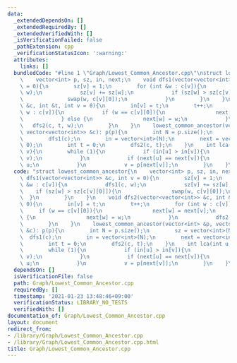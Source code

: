 ```yaml
---
data:
  _extendedDependsOn: []
  _extendedRequiredBy: []
  _extendedVerifiedWith: []
  _isVerificationFailed: false
  _pathExtension: cpp
  _verificationStatusIcon: ':warning:'
  attributes:
    links: []
  bundledCode: "#line 1 \"Graph/Lowest_Common_Ancestor.cpp\"\nstruct lowest_common_ancestor{\n\
    \    vector<int> p, sz, in, next;\n    void dfs1(vector<vector<int>> &c, int v\
    \ = 0){\n        sz[v] = 1;\n        for (int &w : c[v]){\n            dfs1(c,\
    \ w);\n            sz[v] += sz[w];\n            if (sz[w] > sz[c[v][0]]){\n  \
    \              swap(w, c[v][0]);\n            }\n        }\n    }\n    void dfs2(vector<vector<int>>\
    \ &c, int &t, int v = 0){\n        in[v] = t;\n        t++;\n        for (int\
    \ w : c[v]){\n            if (w == c[v][0]){\n                next[w] = next[v];\n\
    \            } else {\n                next[w] = w;\n            }\n         \
    \   dfs2(c, t, w);\n        }\n    }\n    lowest_common_ancestor(vector<int> &p,\
    \ vector<vector<int>> &c): p(p){\n        int N = p.size();\n        sz = vector<int>(N);\n\
    \        dfs1(c);\n        in = vector<int>(N);\n        next = vector<int>(N,\
    \ 0);\n        int t = 0;\n        dfs2(c, t);\n    }\n    int lca(int u, int\
    \ v){\n        while (1){\n            if (in[u] > in[v]){\n                swap(u,\
    \ v);\n            }\n            if (next[u] == next[v]){\n                return\
    \ u;\n            }\n            v = p[next[v]];\n        }\n    }\n};\n"
  code: "struct lowest_common_ancestor{\n    vector<int> p, sz, in, next;\n    void\
    \ dfs1(vector<vector<int>> &c, int v = 0){\n        sz[v] = 1;\n        for (int\
    \ &w : c[v]){\n            dfs1(c, w);\n            sz[v] += sz[w];\n        \
    \    if (sz[w] > sz[c[v][0]]){\n                swap(w, c[v][0]);\n          \
    \  }\n        }\n    }\n    void dfs2(vector<vector<int>> &c, int &t, int v =\
    \ 0){\n        in[v] = t;\n        t++;\n        for (int w : c[v]){\n       \
    \     if (w == c[v][0]){\n                next[w] = next[v];\n            } else\
    \ {\n                next[w] = w;\n            }\n            dfs2(c, t, w);\n\
    \        }\n    }\n    lowest_common_ancestor(vector<int> &p, vector<vector<int>>\
    \ &c): p(p){\n        int N = p.size();\n        sz = vector<int>(N);\n      \
    \  dfs1(c);\n        in = vector<int>(N);\n        next = vector<int>(N, 0);\n\
    \        int t = 0;\n        dfs2(c, t);\n    }\n    int lca(int u, int v){\n\
    \        while (1){\n            if (in[u] > in[v]){\n                swap(u,\
    \ v);\n            }\n            if (next[u] == next[v]){\n                return\
    \ u;\n            }\n            v = p[next[v]];\n        }\n    }\n};\n"
  dependsOn: []
  isVerificationFile: false
  path: Graph/Lowest_Common_Ancestor.cpp
  requiredBy: []
  timestamp: '2021-01-23 13:48:46+09:00'
  verificationStatus: LIBRARY_NO_TESTS
  verifiedWith: []
documentation_of: Graph/Lowest_Common_Ancestor.cpp
layout: document
redirect_from:
- /library/Graph/Lowest_Common_Ancestor.cpp
- /library/Graph/Lowest_Common_Ancestor.cpp.html
title: Graph/Lowest_Common_Ancestor.cpp
---
```

